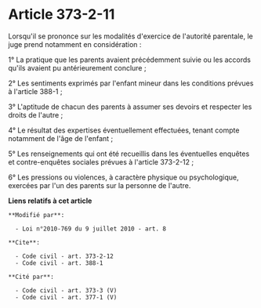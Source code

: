 # Article 373-2-11

Lorsqu'il se prononce sur les modalités d'exercice de l'autorité parentale, le juge prend notamment en considération : 

1° La pratique que les parents avaient précédemment suivie ou les accords qu'ils avaient pu antérieurement conclure ; 

2° Les sentiments exprimés par l'enfant mineur dans les conditions prévues à l'article 388-1 ; 

3° L'aptitude de chacun des parents à assumer ses devoirs et respecter les droits de l'autre ; 

4° Le résultat des expertises éventuellement effectuées, tenant compte notamment de l'âge de l'enfant ; 

5° Les renseignements qui ont été recueillis dans les éventuelles enquêtes et contre-enquêtes sociales prévues à l'article
373-2-12 ;

6° Les pressions ou violences, à caractère physique ou psychologique, exercées par l'un des parents sur la personne de
l'autre.

**Liens relatifs à cet article**

	**Modifié par**:

	  - Loi n°2010-769 du 9 juillet 2010 - art. 8

	**Cite**:

	  - Code civil - art. 373-2-12
	  - Code civil - art. 388-1

	**Cité par**:

	  - Code civil - art. 373-3 (V)
	  - Code civil - art. 377-1 (V)
